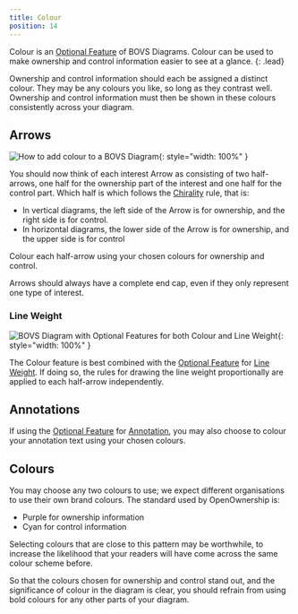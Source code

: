 ```yaml
---
title: Colour
position: 14
---
```


Colour is an [Optional Feature](/visualisation/optional) of BOVS Diagrams. Colour can be used to make ownership and control information easier to see at a glance.
{: .lead}

Ownership and control information should each be assigned a distinct colour. They may be any colours you like, so long as they contrast well. Ownership and control information must then be shown in these colours consistently across your diagram.


## Arrows

![How to add colour to a BOVS Diagram](/visualisation/diagrams/bovs-optional-colour-half-arrows.png){: style="width: 100%" }

You should now think of each interest Arrow as consisting of two half-arrows, one half for the ownership part of the interest and one half for the control part. Which half is which follows the [Chirality](/visualisation/core/chirality) rule, that is:

* In vertical diagrams, the left side of the Arrow is for ownership, and the right side is for control.
* In horizontal diagrams, the lower side of the Arrow is for ownership, and the upper side is for control

Colour each half-arrow using your chosen colours for ownership and control.

Arrows should always have a complete end cap, even if they only represent one type of interest.

### Line Weight

![BOVS Diagram with Optional Features for both Colour and Line Weight](/visualisation/diagrams/bovs-optional-colour-weight.png){: style="width: 100%" }

The Colour feature is best combined with the [Optional Feature](/visualisation/optional) for [Line Weight](/visualisation/optional/weight). If doing so, the rules for drawing the line weight proportionally are applied to each half-arrow independently.


## Annotations

If using the [Optional Feature](/visualisation/optional) for [Annotation](/visualisation/optional/annotation), you may also choose to colour your annotation text using your chosen colours.


## Colours

You may choose any two colours to use; we expect different organisations to use their own brand colours. The standard used by OpenOwnership is:

* Purple for ownership information
* Cyan for control information

Selecting colours that are close to this pattern may be worthwhile, to increase the likelihood that your readers will have come across the same colour scheme before.

So that the colours chosen for ownership and control stand out, and the significance of colour in the diagram is clear, you should refrain from using bold colours for any other parts of your diagram.
